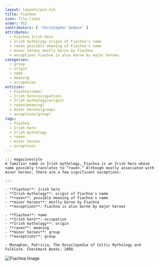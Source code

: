 ```yaml
---
layout: layouts/pce.njk
title: Fiachna
icon: file-lines
order: 952
contributors: [ 'Christopher Godwin' ]
attributes:
  - Fiachna Irish hero
  - Irish mythology origin of Fiachna's name
  - raven possible meaning of Fiachna's name
  - minor heroes mostly borne by Fiachna
  - exceptions Fiachna is also borne by major heroes
categories:
  - group
  - origin
  - name
  - meaning
  - occupation
entities:
  - Fiachna(name)
  - Irish hero(occupation)
  - Irish mythology(origin)
  - raven(meaning)
  - minor heroes(group)
  - exceptions(group)
tags:
  - Fiachna
  - Irish hero
  - Irish mythology
  - raven
  - minor heroes
  - exceptions
---
```

``` tab [group1:Info]
::: magazinestyle
A familiar name in Irish mythology, Fiachna is an Irish hero whose name possibly translates to “raven.” Although mostly associated with minor heroes, there are a few significant exceptions:

:::
```
``` tab [group1:Attributes]
- **Fiachna**: Irish hero
- **Irish mythology**: origin of Fiachna's name
- **raven**: possible meaning of Fiachna's name
- **minor heroes**: mostly borne by Fiachna
- **exceptions**: Fiachna is also borne by major heroes
```
``` tab [group1:Entities]
- **Fiachna**: name
- **Irish hero**: occupation
- **Irish mythology**: origin
- **raven**: meaning
- **minor heroes**: group
- **exceptions**: group
```
``` tab [group1:Sources]
- Monaghan, Patricia. The Encyclopedia of Celtic Mythology and Folklore. Checkmark Books, 2008.
```
![Fiachna Image]([None])
